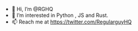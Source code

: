 - 👋 Hi, I’m @RGHQ
- 👀 I’m interested in Python , JS  and Rust.
- 📫 Reach me at https://twitter.com/RegularguyHQ

<!---
RGHQ/RGHQ is a ✨ special ✨ repository because its `README.md` (this file) appears on your GitHub profile.
You can click the Preview link to take a look at your changes.
--->
